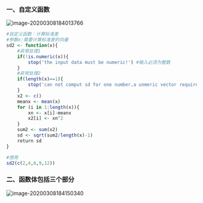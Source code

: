### 一、自定义函数

![image-20200308184013766](https://gitee.com/cgntiger/blogImage/raw/master/img/20200401022457.png)

```R
#自定义函数：计算标准差
#参数x:需要计算标准差的向量
sd2 <- function(x){
    #异常处理1
    if(!is.numeric(x)){
        stop('the input data must be numeric!') #输入必须为整数
    }
    #异常处理2
    if(length(x)==1){
        stop('can not comput sd for one number,a unmeric vector required.\n')
    }
    x2 <- c()
    meanx <- mean(x)
    for (i in 1:length(x)){
        xn <- x[i]-meanx
        x2[i] <- xn^2
    }
    sum2 <- sum(x2)
    sd <- sqrt(sum2/length(x)-1)
    return sd
}
```

```R
#使用
sd2(c(2,4,6,9,12))
```



### 二、函数体包括三个部分

![image-20200308184150340](https://gitee.com/cgntiger/blogImage/raw/master/img/20200401022458.png)

